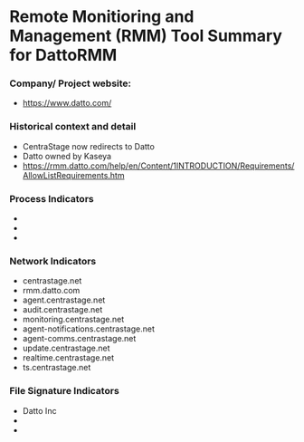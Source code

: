 # Remote Monitioring and Management (RMM) Tool Summary for DattoRMM

### Company/ Project website:
- https://www.datto.com/

### Historical context and detail
- CentraStage now redirects to Datto
- Datto owned by Kaseya
- https://rmm.datto.com/help/en/Content/1INTRODUCTION/Requirements/AllowListRequirements.htm

### Process Indicators
- 
- 
- 

### Network Indicators
- centrastage.net
- rmm.datto.com
- agent.centrastage.net
- audit.centrastage.net
- monitoring.centrastage.net
- agent-notifications.centrastage.net
- agent-comms.centrastage.net
- update.centrastage.net
- realtime.centrastage.net
- ts.centrastage.net

### File Signature Indicators
- Datto Inc
-
-
